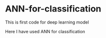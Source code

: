# ANN-for-classification

This is first code for deep learning model

Here I have used ANN for classification


